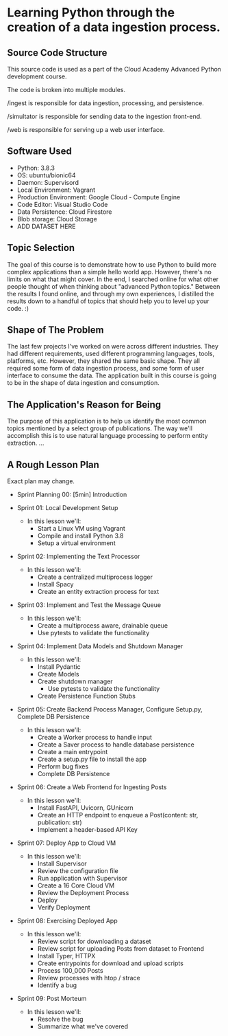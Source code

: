# Learning Python through the creation of a data ingestion process.


## Source Code Structure

This source code is used as a part of the Cloud Academy Advanced Python development course.

The code is broken into multiple modules. 

/ingest is responsible for data ingestion, processing, and persistence.

/simultator is responsible for sending data to the ingestion front-end.

/web is responsible for serving up a web user interface.

## Software Used
* Python: 3.8.3
* OS: ubuntu/bionic64
* Daemon: Supervisord
* Local Environment: Vagrant
* Production Environment: Google Cloud - Compute Engine
* Code Editor: Visual Studio Code
* Data Persistence: Cloud Firestore
* Blob storage: Cloud Storage
* ADD DATASET HERE



## Topic Selection
The goal of this course is to demonstrate how to use Python to build more complex applications than a simple hello world app. 
However, there's no limits on what that might cover. In the end, I searched online for what other people thought of when thinking about "advanced Python topics." Between the results I found online, and through my own experiences, I distilled the results down to a handful of topics that should help you to level up your code. :)

## Shape of The Problem
The last few projects I've worked on were across different industries. They had different requirements, used different programming languages, tools, platforms, etc. However, they shared the same basic shape. They all required some form of data ingestion process, and some form of user interface to consume the data. The application built in this course is going to be in the shape of data ingestion and consumption. 

## The Application's Reason for Being
The purpose of this application is to help us identify the most common topics mentioned by a select group of publications.
The way we'll accomplish this is to use natural language processing to perform entity extraction. 
...

## A Rough Lesson Plan

Exact plan may change.

* Sprint Planning 00: [5min] Introduction

* Sprint 01: Local Development Setup 
    * In this lesson we'll:
        * Start a Linux VM using Vagrant
        * Compile and install Python 3.8
        * Setup a virtual environment

* Sprint 02: Implementing the Text Processor
    * In this lesson we'll:
        * Create a centralized multiprocess logger
        * Install Spacy
        * Create an entity extraction process for text 

* Sprint 03: Implement and Test the Message Queue 
    * In this lesson we'll:
        * Create a multiprocess aware, drainable queue
        * Use pytests to validate the functionality

* Sprint 04: Implement Data Models and Shutdown Manager
    * In this lesson we'll:
        * Install Pydantic
        * Create Models
        * Create shutdown manager
            * Use pytests to validate the functionality
        * Create Persistence Function Stubs

* Sprint 05: Create Backend Process Manager, Configure Setup.py, Complete DB Persistence
    * In this lesson we'll:
        * Create a Worker process to handle input
        * Create a Saver process to handle database persistence
        * Create a main entrypoint
        * Create a setup.py file to install the app
        * Perform bug fixes
        * Complete DB Persistence

* Sprint 06: Create a Web Frontend for Ingesting Posts
    * In this lesson we'll:
        * Install FastAPI, Uvicorn, GUnicorn
        * Create an  HTTP endpoint to enqueue a Post(content: str, publication: str)
        * Implement a header-based API Key

* Sprint 07: Deploy App to Cloud VM
    * In this lesson we'll:
        * Install Supervisor
        * Review the configuration file
        * Run application with Supervisor
        * Create a 16 Core Cloud VM
        * Review the Deployment Process
        * Deploy
        * Verify Deployment

* Sprint 08: Exercising Deployed App
    * In this lesson we'll:
        * Review script for downloading a dataset
        * Review script for uploading Posts from dataset to Frontend
        * Install Typer, HTTPX
        * Create entrypoints for download and upload scripts
        * Process 100_000 Posts
        * Review processes with htop / strace
        * Identify a bug

* Sprint 09: Post Morteum 
    * In this lesson we'll:
        * Resolve the bug 
        * Summarize what we've covered